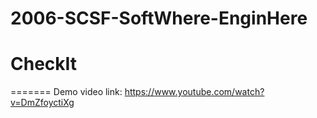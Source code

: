 # 2006-SCSF-SoftWhere-EnginHere
# CheckIt 
=======
Demo video link: https://www.youtube.com/watch?v=DmZfoyctiXg
